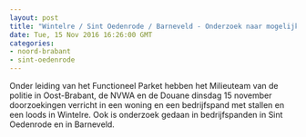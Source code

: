```yaml
---
layout: post
title: "Wintelre / Sint Oedenrode / Barneveld - Onderzoek naar mogelijke fraude met mest"
date: Tue, 15 Nov 2016 16:26:00 GMT
categories: 
- noord-brabant 
- sint-oedenrode 
---
```


Onder leiding van het Functioneel Parket hebben het Milieuteam van de politie in Oost-Brabant, de NVWA en de Douane dinsdag 15 november doorzoekingen verricht in een woning en een bedrijfspand met stallen en een loods in Wintelre. Ook is onderzoek gedaan in bedrijfspanden in Sint Oedenrode en in Barneveld.
